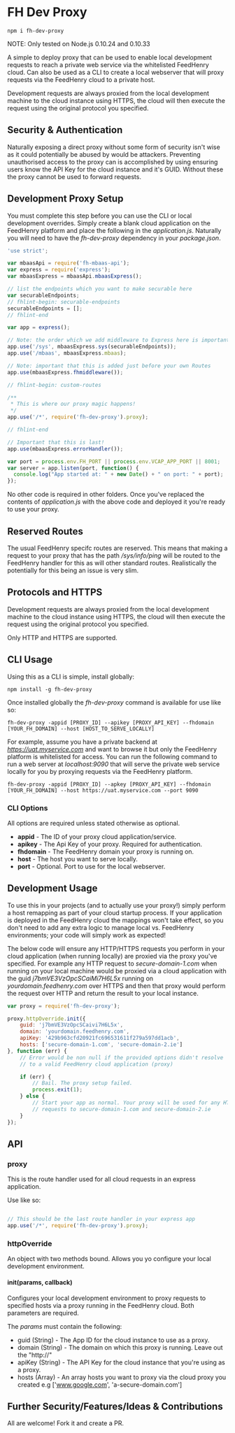 FH Dev Proxy
============

```
npm i fh-dev-proxy
```

NOTE: Only tested on Node.js 0.10.24 and 0.10.33

A simple to deploy proxy that can be used to enable local development requests 
to reach a private web service via the whitelisted FeedHenry cloud. Can also be 
used as a CLI to create a local webserver that will proxy requests via the 
FeedHenry cloud to a private host.

Development requests are always proxied from the local development machine to 
the cloud instance using HTTPS, the cloud will then execute the request using 
the original protocol you specified.


## Security & Authentication
Naturally exposing a direct proxy without some form of security isn't 
wise as it could potentially be abused by would be attackers. Preventing 
unauthorised access to the proxy can is accomplished by using ensuring users 
know the API Key for the cloud instance and it's GUID. Without these the proxy 
cannot be used to forward requests.


## Development Proxy Setup
You must complete this step before you can use the CLI or local development 
overrides. Simply create a blank cloud application on the FeedHenry platform 
and place the following in the _application.js_. Naturally you will need to 
have the _fh-dev-proxy_ dependency in your _package.json_.

```javascript
'use strict';

var mbaasApi = require('fh-mbaas-api');
var express = require('express');
var mbaasExpress = mbaasApi.mbaasExpress();

// list the endpoints which you want to make securable here
var securableEndpoints;
// fhlint-begin: securable-endpoints
securableEndpoints = [];
// fhlint-end

var app = express();

// Note: the order which we add middleware to Express here is important!
app.use('/sys', mbaasExpress.sys(securableEndpoints));
app.use('/mbaas', mbaasExpress.mbaas);

// Note: important that this is added just before your own Routes
app.use(mbaasExpress.fhmiddleware());

// fhlint-begin: custom-routes

/**
 * This is where our proxy magic happens!
 */
app.use('/*', require('fh-dev-proxy').proxy);

// fhlint-end

// Important that this is last!
app.use(mbaasExpress.errorHandler());

var port = process.env.FH_PORT || process.env.VCAP_APP_PORT || 8001;
var server = app.listen(port, function() {
  console.log("App started at: " + new Date() + " on port: " + port);
});

```

No other code is required in other folders. Once you've replaced the contents 
of _application.js_ with the above code and deployed it you're ready to use 
your proxy.


## Reserved Routes
The usual FeedHenry specifc routes are reserved. This means that making a 
request to your proxy that has the path _/sys/info/ping_ will be routed to the 
FeedHenry handler for this as will other standard routes. Realistically the 
potentially for this being an issue is very slim.


## Protocols and HTTPS
Development requests are always proxied from the local development machine to 
the cloud instance using HTTPS, the cloud will then execute the request using 
the original protocol you specified.

Only HTTP and HTTPS are supported.

## CLI Usage
Using this as a CLI is simple, install globally:

```
npm install -g fh-dev-proxy
```

Once installed globally the _fh-dev-proxy_ command is available for use like so:

```
fh-dev-proxy -appid [PROXY_ID] --apikey [PROXY_API_KEY] --fhdomain 
[YOUR_FH_DOMAIN] --host [HOST_TO_SERVE_LOCALLY]
```

For example, assume you have a private backend at _https://uat.myservice.com_ 
and want to browse it but only the FeedHenry platform is whitelisted for 
access. You can run the following command to run a web server at 
_localhost:9090_ that will serve the private web service locally for you by 
proxying requests via the FeedHenry platform.

```
fh-dev-proxy -appid [PROXY_ID] --apkey [PROXY_API_KEY] --fhdomain 
[YOUR_FH_DOMAIN] --host https://uat.myservice.com --port 9090
```

### CLI Options
All options are required unless stated otherwise as optional.

* **appid** - The ID of your proxy cloud application/service.
* **apikey** - The Api Key of your proxy. Required for authentication.
* **fhdomain** - The FeedHenry domain your proxy is running on.
* **host** - The host you want to serve locally.
* **port** - Optional. Port to use for the local webserver.


## Development Usage
To use this in your projects (and to actually use your proxy!) simply perform 
a host remapping as part of your cloud startup process. If your application is 
deployed in the FeedHenry cloud the mappings won't take effect, so you don't 
need to add any extra logic to manage local vs. FeedHenry environments; 
your code will simply work as expected!

The below code will ensure any HTTP/HTTPS requests you perform in your cloud 
application (when running locally) are proxied via the proxy you've specified. 
For example any HTTP request to _secure-domain-1.com_ when running on your 
local machine would be proxied via a cloud application with the guid 
_j7bmVE3VzOpcSCaiMi7H6L5x_ running on _yourdomain.feedhenry.com_ over HTTPS and 
then that proxy would perform the request over HTTP and return the result to 
your local instance.

```javascript
var proxy = require('fh-dev-proxy');

proxy.httpOverride.init({
	guid: 'j7bmVE3VzOpcSCaivi7H6L5x',
	domain: 'yourdomain.feedhenry.com',
	apiKey: '429b963cfd20921fc696531611f279a597dd1acb',
	hosts: ['secure-domain-1.com', 'secure-domain-2.ie']
}, function (err) {
	// Error would be non null if the provided options didn't resolve
	// to a valid FeedHenry cloud application (proxy)

	if (err) {
		// Bail. The proxy setup failed.
		process.exit(1);
	} else {
		// Start your app as normal. Your proxy will be used for any HTTP 
		// requests to secure-domain-1.com and secure-domain-2.ie
	}
});

```


## API

### proxy
This is the route handler used for all cloud requests in an express application.

Use like so:

```javascript

// This should be the last route handler in your express app
app.use('/*', require('fh-dev-proxy').proxy);

```

### httpOverride
An object with two methods bound. Allows you yo configure your local 
development environment.

#### init(params, callback)
Configures your local development environment to proxy requests to specified 
hosts via a proxy running in the FeedHenry cloud. Both parameters are required.

The _params_ must contain the following:

* guid (String) - The App ID for the cloud instance to use as a proxy.
* domain (String) - The domain on which this proxy is running. Leave out the 
"http://"
* apiKey (String) - The API Key for the cloud instance that you're using as a 
proxy.
* hosts (Array) - An array hosts you want to proxy via the cloud proxy you 
created e.g ['www.google.com', 'a-secure-domain.com']


## Further Security/Features/Ideas & Contributions
All are welcome! Fork it and create a PR.


